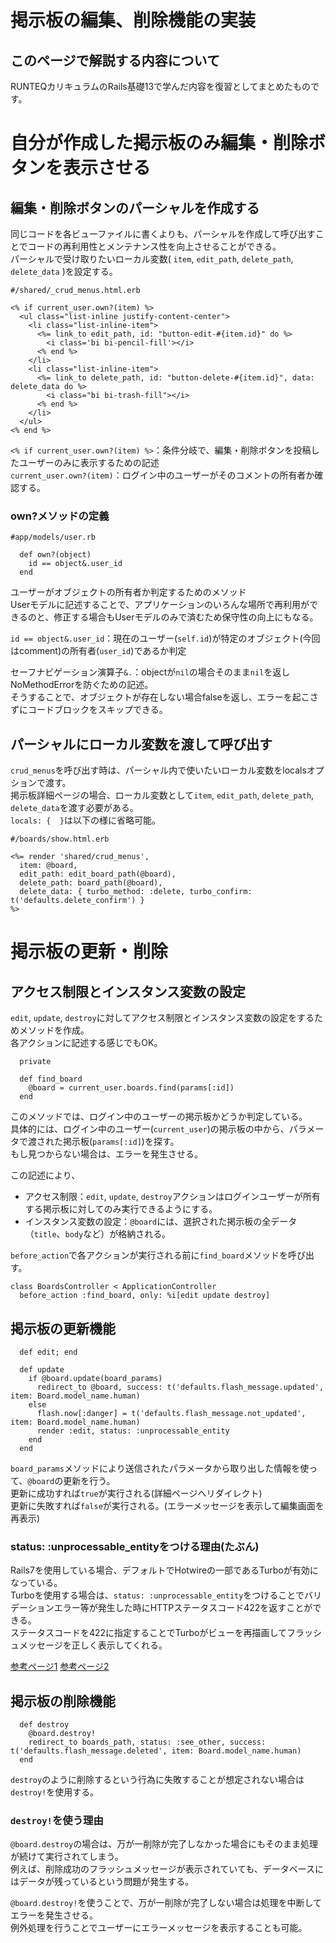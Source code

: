 # 掲示板の編集、削除機能の実装
## このページで解説する内容について
RUNTEQカリキュラムのRails基礎13で学んだ内容を復習としてまとめたものです。

# 自分が作成した掲示板のみ編集・削除ボタンを表示させる
## 編集・削除ボタンのパーシャルを作成する
同じコードを各ビューファイルに書くよりも、パーシャルを作成して呼び出すことでコードの再利用性とメンテナンス性を向上させることができる。  
パーシャルで受け取りたいローカル変数( `item`, `edit_path`, `delete_path`, `delete_data` )を設定する。
```
#/shared/_crud_menus.html.erb

<% if current_user.own?(item) %>
  <ul class="list-inline justify-content-center">
    <li class="list-inline-item">
      <%= link_to edit_path, id: "button-edit-#{item.id}" do %>
        <i class='bi bi-pencil-fill'></i>
      <% end %>
    </li>
    <li class="list-inline-item">
      <%= link_to delete_path, id: "button-delete-#{item.id}", data: delete_data do %>
        <i class="bi bi-trash-fill"></i>
      <% end %>
    </li>
  </ul>
<% end %>
```
`<% if current_user.own?(item) %>`：条件分岐で、編集・削除ボタンを投稿したユーザーのみに表示するための記述  
`current_user.own?(item)`：ログイン中のユーザーがそのコメントの所有者か確認する。

### own?メソッドの定義
```
#app/models/user.rb

  def own?(object)
    id == object&.user_id
  end
```
ユーザーがオブジェクトの所有者か判定するためのメソッド  
Userモデルに記述することで、アプリケーションのいろんな場所で再利用ができるのと、修正する場合もUserモデルのみで済むため保守性の向上にもなる。

`id == object&.user_id`：現在のユーザー(`self.id`)が特定のオブジェクト(今回はcomment)の所有者(`user_id`)であるか判定

セーフナビゲーション演算子`&.`：objectが`nil`の場合そのまま`nil`を返しNoMethodErrorを防ぐための記述。  
そうすることで、オブジェクトが存在しない場合falseを返し、エラーを起こさずにコードブロックをスキップできる。  

## パーシャルにローカル変数を渡して呼び出す
`crud_menus`を呼び出す時は、パーシャル内で使いたいローカル変数をlocalsオプションで渡す。  
掲示板詳細ページの場合、ローカル変数として`item`, `edit_path`, `delete_path`, `delete_data`を渡す必要がある。  
`locals: {  }`は以下の様に省略可能。
```
#/boards/show.html.erb

<%= render 'shared/crud_menus',
  item: @board,
  edit_path: edit_board_path(@board),
  delete_path: board_path(@board),
  delete_data: { turbo_method: :delete, turbo_confirm: t('defaults.delete_confirm') }
%>
```

# 掲示板の更新・削除
## アクセス制限とインスタンス変数の設定
`edit`, `update`, `destroy`に対してアクセス制限とインスタンス変数の設定をするためメソッドを作成。  
各アクションに記述する感じでもOK。
```
  private

  def find_board
    @board = current_user.boards.find(params[:id])
  end
```
このメソッドでは、ログイン中のユーザーの掲示板かどうか判定している。  
具体的には、ログイン中のユーザー(`current_user`)の掲示板の中から、パラメータで渡された掲示板(`params[:id]`)を探す。  
もし見つからない場合は、エラーを発生させる。

この記述により、
- アクセス制限：`edit`, `update`, `destroy`アクションはログインユーザーが所有する掲示板に対してのみ実行できるようにする。
- インスタンス変数の設定：`@board`には、選択された掲示板の全データ（`title`、`body`など）が格納される。

`before_action`で各アクションが実行される前に`find_board`メソッドを呼び出す。
```
class BoardsController < ApplicationController
  before_action :find_board, only: %i[edit update destroy]
```
## 掲示板の更新機能
```
  def edit; end

  def update
    if @board.update(board_params)
      redirect_to @board, success: t('defaults.flash_message.updated', item: Board.model_name.human)
    else
      flash.now[:danger] = t('defaults.flash_message.not_updated', item: Board.model_name.human)
      render :edit, status: :unprocessable_entity
    end
  end
```
`board_params`メソッドにより送信されたパラメータから取り出した情報を使って、`@board`の更新を行う。  
更新に成功すれば`true`が実行される(詳細ページへリダイレクト)  
更新に失敗すれば`false`が実行される。(エラーメッセージを表示して編集画面を再表示)

### status: :unprocessable_entityをつける理由(たぶん)
Rails7を使用している場合、デフォルトでHotwireの一部であるTurboが有効になっている。  
Turboを使用する場合は、`status: :unprocessable_entity`をつけることでバリデーションエラー等が発生した時にHTTPステータスコード422を返すことができる。  
ステータスコードを422に指定することでTurboがビューを再描画してフラッシュメッセージを正しく表示してくれる。  

[参考ページ1](https://zenn.dev/shita1112/books/cat-hotwire-turbo/viewer/turbo-drive) [参考ページ2](https://zenn.dev/takeyuwebinc/articles/8ebe80bf442dc2)


## 掲示板の削除機能
```
  def destroy
    @board.destroy!
    redirect_to boards_path, status: :see_other, success: t('defaults.flash_message.deleted', item: Board.model_name.human)
  end
```
`destroy`のように削除するという行為に失敗することが想定されない場合は`destroy!`を使用する。

### `destroy!`を使う理由
`@board.destroy`の場合は、万が一削除が完了しなかった場合にもそのまま処理が続けて実行されてしまう。  
例えば、削除成功のフラッシュメッセージが表示されていても、データベースにはデータが残っているという問題が発生する。

`@board.destroy!`を使うことで、万が一削除が完了しない場合は処理を中断してエラーを発生させる。  
例外処理を行うことでユーザーにエラーメッセージを表示することも可能。
